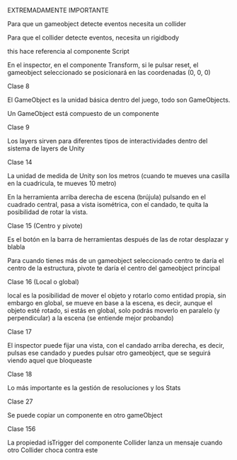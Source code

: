 EXTREMADAMENTE IMPORTANTE

Para que un gameobject detecte eventos necesita un collider

Para que el collider detecte eventos, necesita un rigidbody

this hace referencia al componente Script

  

En el inspector, en el componente Transform, si le pulsar reset, el gameobject seleccionado se posicionará en las coordenadas (0, 0, 0)

Clase 8

El GameObject es la unidad básica dentro del juego, todo son GameObjects.

Un GameObject está compuesto de un componente

Clase 9

Los layers sirven para diferentes tipos de interactividades dentro del sistema de layers de Unity

Clase 14

La unidad de medida de Unity son los metros (cuando te mueves una casilla en la cuadricula, te mueves 10 metro)

En la herramienta arriba derecha de escena (brújula) pulsando en el cuadrado central, pasa a vista isométrica, con el candado, te quita la posibilidad de rotar la vista.

Clase 15 (Centro y pivote)

Es el botón en la barra de herramientas después de las de rotar desplazar y blabla

Para cuando tienes más de un gameobject seleccionado centro te daría el centro de la estructura, pivote te daría el centro del gameobject principal

Clase 16 (Local o global)

local es la posibilidad de mover el objeto y rotarlo como entidad propia, sin embargo en global, se mueve en base a la escena, es decir, aunque el objeto esté rotado, si estás en global, solo podrás moverlo en paralelo (y perpendicular) a la escena (se entiende mejor probando)

Clase 17

El inspector puede fijar una vista, con el candado arriba derecha, es decir, pulsas ese candado y puedes pulsar otro gameobject, que se seguirá viendo aquel que bloqueaste

Clase 18

Lo más importante es la gestión de resoluciones y los Stats

Clase 27

Se puede copiar un componente en otro gameObject

Clase 156

La propiedad isTrigger del componente Collider lanza un mensaje cuando otro Collider choca contra este